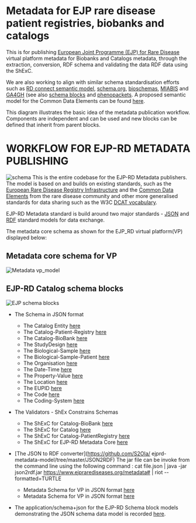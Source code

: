 # Metadata for EJP rare disease patient registries, biobanks and catalogs

This is for publishing [European Joint Programme (EJP) for Rare Disease](http://www.ejprarediseases.org) virtual platform metadata for Biobanks and Catalogs metadata, through the  extraction, conversion, RDF schema and validating the data RDF data using the ShExC.

 We are also working to align with similar schema standardisation efforts such as [RD connect semantic model](https://github.com/LUMC-BioSemantics/Rare-Disease-Semantic-Model), [schema.org](https://schema.org), [bioschemas](https://bioschemas.org), [MIABIS](https://github.com/MIABIS/miabis/wiki) and [GA4GH](https://www.ga4gh.org) (see also [schema blocks](https://schemablocks.org) and [phenopackets](http://phenopackets.org). A proposed semantic model for the Common Data Elements can be found [here](https://github.com/LUMC-BioSemantics/ERN-common-data-elements).

This diagram illustrates the basic idea of the metadata publication workflow. Components are independent and can be used and new blocks can be defined that inherit from parent blocks.

# WORKFLOW FOR EJP-RD METADATA PUBLISHING
![schema](https://github.com/S2Ola/ejprd-metadata-model/blob/master/images/EJP-RD-Metadata.png)
This is the entire codebase for the EJP-RD Metadata publishers. The model is based on and builds on existing standards, such as the [European Rare Disease Registry Infrastructure](https://eu-rd-platform.jrc.ec.europa.eu) and the [Common Data Elements](http://www.erare.eu/sites/default/files/SetCommonData-EU%20RD%20Platform_CDS%20_final.pdf) from the rare disease community and other more generalised standards for data sharing such as the W3C [DCAT vocabulary](https://www.w3.org/TR/vocab-dcat/).

EJP-RD Metadata standard is build around two major standards - [JSON](https://json-schema.org/) and [RDF](https://www.w3.org/RDF/) standard models for data exchange.

The metadata core schema as shown for the EJP_RD virtual platform(VP) displayed below:
##  Metadata core schema for VP
![Metadata vp_model](https://github.com/S2Ola/ejprd-metadata-model/blob/master/images/vp_model.gif)

##  EJP-RD Catalog schema blocks
![EJP schema blocks](https://github.com/S2Ola/ejprd-metadata-model/blob/master/images/ejprdSchemaBlocks.png)


* The Schema in JSON format
  * The Catalog Entity [here](https://github.com/S2Ola/ejprd-metadata-model/blob/master/json_schema/ejp-rdJSONSchemaModels.json)
  * The Catalog-Patient-Registry [here](https://github.com/S2Ola/ejprd-metadata-model/blob/master/json_schema/catalog-patientregistry.json)
  * The Catalog-BioBank [here](https://github.com/S2Ola/ejprd-metadata-model/blob/master/json_schema/catalog-biobank.json)
  * The StudyDesign [here](https://github.com/S2Ola/ejprd-metadata-model/blob/master/json_schema/studydesign.json)
  * The Biological-Sample [here](https://github.com/S2Ola/ejprd-metadata-model/blob/master/json_schema/biological-sample.json)
  * The Biological-Sample-Patient [here](https://github.com/S2Ola/ejprd-metadata-model/blob/master/json_schema/biological-sample-patient.json)
  * The Organisation [here](https://github.com/S2Ola/ejprd-metadata-model/blob/master/json_schema/organisation.json)
  * The Date-Time [here](https://github.com/S2Ola/ejprd-metadata-model/blob/master/json_schema/date-time.json)
  * The Property-Value [here](https://github.com/S2Ola/ejprd-metadata-model/blob/master/json_schema/property-value.json)
  * The Location [here](https://github.com/S2Ola/ejprd-metadata-model/blob/master/json_schema/location.json)
  * The EUPID [here](https://github.com/S2Ola/ejprd-metadata-model/blob/master/json_schema/eupid.json)
  * The Code [here](https://github.com/S2Ola/ejprd-metadata-model/blob/master/json_schema/code.json)
  * The Coding-System [here](https://github.com/S2Ola/ejprd-metadata-model/blob/master/json_schema/coding-system.json)

* The Validators - ShEx Constrains Schemas
  * The ShExC for Catalog-BioBank [here](https://github.com/S2Ola/ejprd-metadata-model/blob/master/shex_schema/ShExJ/Catalog-BioBank-shape)
  * The ShExC for Catalog [here](https://github.com/S2Ola/ejprd-metadata-model/blob/master/shex_schema/ShExJ/catalog_shape)
  * The ShExC for Catalog-PatientRegistry [here](https://github.com/S2Ola/ejprd-metadata-model/blob/master/shex_schema/ShExJ/catalog-patient-registryshape)
  * The ShExC for EJP-RD Metadata Core [here](https://github.com/S2Ola/ejprd-metadata-model/blob/master/shex_schema/ShExJ/ejprd-metadata-shape)

* [The JSON to RDF converter](https://github.com/S2Ola/   ejprd-metadata-model/tree/master/JSON2RDF)
  The jar file can be invoke from the command line using the following command : cat file.json | java -jar json2rdf.jar https://www.ejprarediseases.org/metadata# | riot --formatted=TURTLE




    * Metadata Schema for VP in JSON format [here](https://github.com/S2Ola/ejprd-metadata-model/blob/master/docs/metadata_core_schema.txt)
    * Metadata Schema for VP in JSON format [here](https://github.com/S2Ola/ejprd-metadata-model/blob/master/docs/metadata_core_schema.txt)


* The application/schema+json for the EJP-RD Schema block models demonstrating the JSON schema data model is recorded [here](https://github.com/S2Ola/ejprd-metadata-model/blob/master/docs/ejp-rdJSONSchemaModels.txt).
